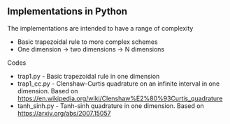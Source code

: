## Implementations in Python

The implementations are intended to have a range of complexity
   * Basic trapezoidal rule to more complex schemes
   * One dimension -> two dimensions -> N dimensions

Codes
* trap1.py  - Basic trapezoidal rule in one dimension
* trap1_cc.py - Clenshaw-Curtis quadrature on an infinite interval in one dimension.  Based on https://en.wikipedia.org/wiki/Clenshaw%E2%80%93Curtis_quadrature
* tanh_sinh.py - Tanh-sinh quadrature in one dimension.  Based on https://arxiv.org/abs/2007.15057
